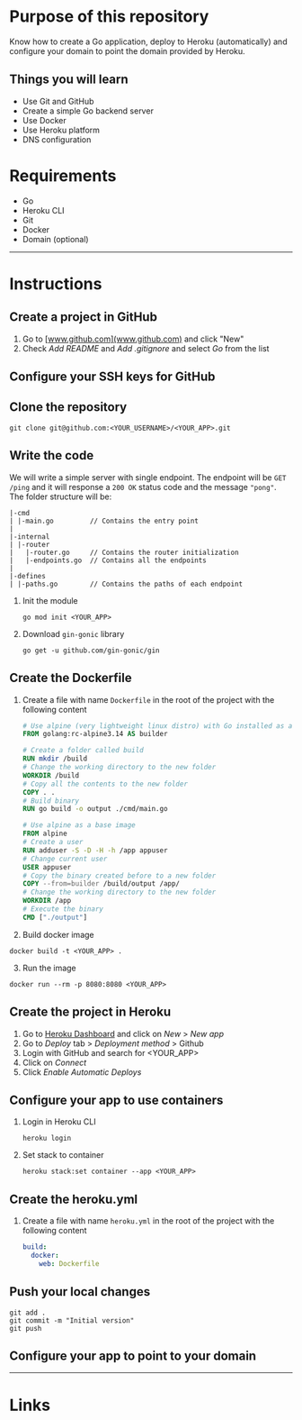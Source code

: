 # Purpose of this repository
Know how to create a Go application, deploy to Heroku (automatically) and configure your domain to point the domain provided by Heroku.

## Things you will learn
- Use Git and GitHub
- Create a simple Go backend server
- Use Docker
- Use Heroku platform
- DNS configuration

# Requirements
- Go
- Heroku CLI
- Git
- Docker
- Domain (optional)

---

# Instructions
## Create a project in GitHub
1. Go to [www.github.com](www.github.com) and click "New"
2. Check _Add README_ and _Add .gitignore_ and select _Go_ from the list

## Configure your SSH keys for GitHub

## Clone the repository
```
git clone git@github.com:<YOUR_USERNAME>/<YOUR_APP>.git
```
## Write the code
We will write a simple server with single endpoint.
The endpoint will be `GET /ping` and it will response a `200 OK` status code and the message `"pong"`.
The folder structure will be:
```
|-cmd
| |-main.go         // Contains the entry point
|
|-internal
| |-router
|   |-router.go     // Contains the router initialization
|   |-endpoints.go  // Contains all the endpoints
|
|-defines
| |-paths.go        // Contains the paths of each endpoint
```

1. Init the module
   ```
   go mod init <YOUR_APP>
   ```
2. Download `gin-gonic` library
   ```
   go get -u github.com/gin-gonic/gin
   ```
## Create the Dockerfile
1. Create a file with name `Dockerfile` in the root of the project with the following content
   ```Dockerfile
   # Use alpine (very lightweight linux distro) with Go installed as a base image
   FROM golang:rc-alpine3.14 AS builder

   # Create a folder called build
   RUN mkdir /build
   # Change the working directory to the new folder
   WORKDIR /build
   # Copy all the contents to the new folder
   COPY . .
   # Build binary
   RUN go build -o output ./cmd/main.go
   
   # Use alpine as a base image
   FROM alpine
   # Create a user
   RUN adduser -S -D -H -h /app appuser
   # Change current user
   USER appuser
   # Copy the binary created before to a new folder
   COPY --from=builder /build/output /app/
   # Change the working directory to the new folder
   WORKDIR /app
   # Execute the binary
   CMD ["./output"]
   ```
2. Build docker image
```
docker build -t <YOUR_APP> .
```
3. Run the image
```
docker run --rm -p 8080:8080 <YOUR_APP>
```
## Create the project in Heroku
1. Go to [Heroku Dashboard](https://dashboard.heroku.com/apps) and click on _New_ > _New app_
2. Go to _Deploy_ tab > _Deployment method_ > Github
3. Login with GitHub and search for <YOUR_APP>
4. Click on _Connect_
5. Click _Enable Automatic Deploys_
## Configure your app to use containers
1. Login in Heroku CLI
   ```
   heroku login
   ```
2. Set stack to container
   ```
   heroku stack:set container --app <YOUR_APP>
   ```
## Create the heroku.yml
1. Create a file with name `heroku.yml` in the root of the project with the following content
   ```yml
   build:
     docker:
       web: Dockerfile
   ```

## Push your local changes
```
git add .
git commit -m "Initial version"
git push
```

## Configure your app to point to your domain

---

# Links
